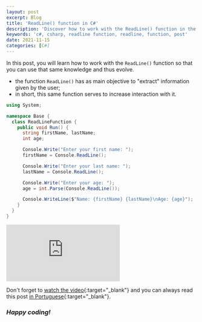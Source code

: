 ```yaml
---
layout: post
excerpt: Blog
title: 'ReadLine() function in C#'
description: 'Discover how to work with the ReadLine() function in the C# programming language. Get answers to your questions with the theory and examples presented.'
keywords: 'c#, csharp, readline function, readline, function, post'
date: 2021-11-15
categories: [C#]
---
```


In this post, you will learn how to work with the `ReadLine()` function so that you can use that same knowledge and thus evolve.

- the function `ReadLine()` has as main objective to "extract" information given by the user;
- in short, this same function serves to increase interaction with it.

```csharp
using System;

namespace Base {
  class ReadLineFunction {
    public void Run() {
      string firstName, lastName;
      int age;

      Console.Write("Enter your first name: ");
      firstName = Console.ReadLine();

      Console.Write("Enter your last name: ");
      lastName = Console.ReadLine();

      Console.Write("Enter your age: ");
      age = int.Parse(Console.ReadLine());

      Console.WriteLine($"Name: {firstName} {lastName}\nAge: {age}");
    }
  }
}
```

<div class="video-container">
  <iframe src="https://www.youtube.com/embed/-C6_spcZYAs" frameborder="0" allowfullscreen></iframe>
</div>

Don't forget to [watch the video](https://youtu.be/-C6_spcZYAs){:target="\_blank"} and you can always read this post [in Portuguese](https://caffeinealgorithm.com/blog/funcao-readline-em-csharp/){:target="\_blank"}.

### _Happy coding!_
